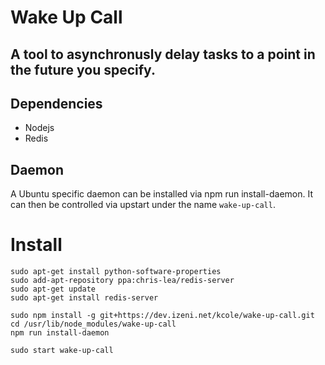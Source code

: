 # Wake Up Call #

## A tool to asynchronusly delay tasks to a point in the future you specify. ##

## Dependencies ##
* Nodejs
* Redis

## Daemon ##
A Ubuntu specific daemon can be installed via npm run install-daemon. It can then be controlled via upstart under the name `wake-up-call`.


# Install
```
sudo apt-get install python-software-properties
sudo add-apt-repository ppa:chris-lea/redis-server
sudo apt-get update
sudo apt-get install redis-server

sudo npm install -g git+https://dev.izeni.net/kcole/wake-up-call.git
cd /usr/lib/node_modules/wake-up-call
npm run install-daemon

sudo start wake-up-call
```
